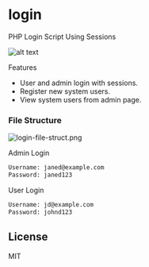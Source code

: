 # login
PHP Login Script Using Sessions 

![alt text](https://www.dropbox.com/s/scnctk0nma49cri/3.png?dl=0)

Features

  - User and admin login with sessions.
  - Register new system users.
  - View system users from admin page.
 
  


### File Structure
![login-file-struct.png](https://www.dropbox.com/s/xx1zx9o3jbu5v1b/login-file-struct.png?dl=0)

Admin Login
```sh
Username: janed@example.com
Password: janed123
```
User Login
```sh
Username: jd@example.com
Password: johnd123
```

License
----

MIT
